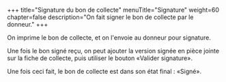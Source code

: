 +++
title="Signature du bon de collecte"
menuTitle="Signature"
weight=60
chapter=false
description="On fait signer le bon de collecte par le donneur."
+++

On imprime le bon de collecte, et on l'envoie au donneur pour signature.

Une fois le bon signé reçu, on peut ajouter la version signée en pièce jointe
sur la fiche de collecte, puis utiliser le bouton «Valider signature».

Une fois ceci fait, le bon de collecte est dans son état final : «Signé».
